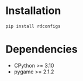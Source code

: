 # Installation

    pip install rdconfigs

# Dependencies

-   CPython &gt;= 3.10
-   pygame &gt;= 2.1.2